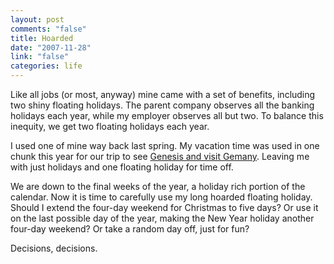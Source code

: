 ```yaml
--- 
layout: post
comments: "false"
title: Hoarded
date: "2007-11-28"
link: "false"
categories: life
---
```

Like all jobs (or most, anyway) mine came with a set of benefits, including two shiny floating holidays.  The parent company observes all the banking holidays each year, while my employer observes all but two.  To balance this inequity, we get two floating holidays each year.

I used one of mine way back last spring.  My vacation time was used in one chunk this year for our trip to see <a href="http://sibylleandmark.wordpress.com/category/hartfordgermany-trip/" title="Hartford / Germany Trip">Genesis and visit Gemany</a>.  Leaving me with just holidays and one floating holiday for time off.

We are down to the final weeks of the year, a holiday rich portion of the calendar.  Now it is time to carefully use my long hoarded floating holiday.  Should I extend the four-day weekend for Christmas to five days?  Or use it on the last possible day of the year, making the New Year holiday another four-day weekend?  Or take a random day off, just for fun?

Decisions, decisions.
